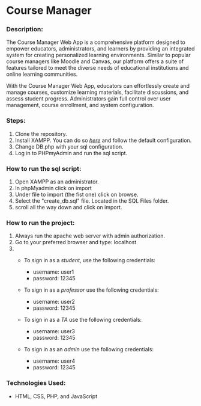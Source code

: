 # Course Manager

### Description:

The Course Manager Web App is a comprehensive platform designed to empower educators, administrators, and learners by providing an integrated system for creating personalized learning environments. Similar to popular course managers like Moodle and Canvas, our platform offers a suite of features tailored to meet the diverse needs of educational institutions and online learning communities.

With the Course Manager Web App, educators can effortlessly create and manage courses, customize learning materials, facilitate discussions, and assess student progress. Administrators gain full control over user management, course enrollment, and system configuration.

### Steps:

1. Clone the repository.
2. Install XAMPP. You can do so _[here](https://www.apachefriends.org/download.html)_ and follow the default configuration.
3. Change DB.php with your sql configuration.
4. Log in to PHPmyAdmin and run the sql script.

### How to run the sql script:

1. Open XAMPP as an administrator.
2. In phpMyadmin click on import
3. Under file to import (the fist one) click on browse.
4. Select the "create_db.sql" file. Located in the SQL Files folder.
5. scroll all the way down and click on import.

### How to run the project:

1. Always run the apache web server with admin authorization.
2. Go to your preferred browser and type: localhost
3. - To sign in as a _student_, use the following credentials:

     - username: user1
     - password: 12345

   - To sign in as a _professor_ use the following credentials:

     - username: user2
     - password: 12345

   - To sign in as a _TA_ use the following credentials:

     - username: user3
     - password: 12345

   - To sign in as an _admin_ use the following credentials:
     - username: user4
     - password: 12345

### Technologies Used:

- HTML, CSS, PHP, and JavaScript
